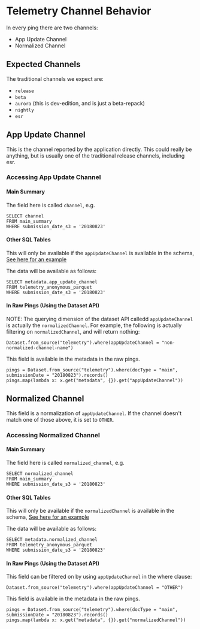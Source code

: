 # Telemetry Channel Behavior

In every ping there are two channels:
- App Update Channel
- Normalized Channel 

## Expected Channels
The traditional channels we expect are:
- `release`
- `beta`
- `aurora` (this is dev-edition, and is just a beta-repack)
- `nightly`
- `esr`

## App Update Channel
This is the channel reported by the application directly. This could really be anything, but is usually one of the
traditional release channels, including esr.

### Accessing App Update Channel

#### Main Summary
The field here is called `channel`, e.g.
```
SELECT channel
FROM main_summary
WHERE submission_date_s3 = '20180823'
```

#### Other SQL Tables
This will only be available if the `appUpdateChannel` is available in the schema, [See here for an example](https://github.com/mozilla-services/mozilla-pipeline-schemas/blob/master/schemas/telemetry/anonymous/anonymous.4.parquetmr.txt#L10)

The data will be available as follows:
```
SELECT metadata.app_update_channel
FROM telemetry_anonymous_parquet
WHERE submission_date_s3 = '20180823'
```

#### In Raw Pings (Using the Dataset API)
NOTE: The querying dimension of the dataset API calledd `appUpdateChannel` is actually the `normalizedChannel`.
For example, the following is actually filtering on `normalizedChannel`, and will return nothing:
```
Dataset.from_source("telemetry").where(appUpdateChannel = "non-normalized-channel-name")
```

This field is available in the metadata in the raw pings. 
```
pings = Dataset.from_source("telemetry").where(docType = "main", submissionDate = "20180823").records()
pings.map(lambda x: x.get("metadata", {}).get("appUpdateChannel"))
```

## Normalized Channel
This field is a normalization of `appUpdateChannel`. If the channel doesn't match one of those above,
it is set to `OTHER`.

### Accessing Normalized Channel

#### Main Summary
The field here is called `normalized_channel`, e.g.
```
SELECT normalized_channel
FROM main_summary
WHERE submission_date_s3 = '20180823'
```

#### Other SQL Tables
This will only be available if the `normalizedChannel` is available in the schema, [See here for an example](https://github.com/mozilla-services/mozilla-pipeline-schemas/blob/master/schemas/telemetry/anonymous/anonymous.4.parquetmr.txt#L11)

The data will be available as follows:
```
SELECT metadata.normalized_channel
FROM telemetry_anonymous_parquet
WHERE submission_date_s3 = '20180823'
```

#### In Raw Pings (Using the Dataset API)
This field can be filtered on by using `appUpdateChannel` in the where clause:
```
Dataset.from_source("telemetry").where(appUpdateChannel = "OTHER")
```

This field is available in the metadata in the raw pings. 
```
pings = Dataset.from_source("telemetry").where(docType = "main", submissionDate = "20180823").records()
pings.map(lambda x: x.get("metadata", {}).get("normalizedChannel"))
```
